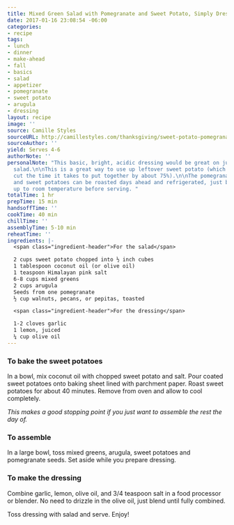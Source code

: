 ```yaml
---
title: Mixed Green Salad with Pomegranate and Sweet Potato, Simply Dressed
date: 2017-01-16 23:08:54 -06:00
categories:
- recipe
tags:
- lunch
- dinner
- make-ahead
- fall
- basics
- salad
- appetizer
- pomegranate
- sweet potato
- arugula
- dressing
layout: recipe
image: ''
source: Camille Styles
sourceURL: http://camillestyles.com/thanksgiving/sweet-potato-pomegranate-seed-salad/
sourceAuthor: ''
yield: Serves 4-6
authorNote: ''
personalNote: "This basic, bright, acidic dressing would be great on just about any
  salad.\n\nThis is a great way to use up leftover sweet potato (which would also
  cut the time it takes to put together by about 75%).\n\nThe pomegranate can be deseeded
  and sweet potatoes can be roasted days ahead and refrigerated, just bring the potatoes
  up to room temperature before serving. "
totalTime: 1 hr
prepTime: 15 min
handsoffTime: ''
cookTime: 40 min
chillTime: ''
assemblyTime: 5-10 min
reheatTime: ''
ingredients: |-
  <span class="ingredient-header">For the salad</span>

  2 cups sweet potato chopped into ½ inch cubes
  1 tablespoon coconut oil (or olive oil)
  1 teaspoon Himalayan pink salt
  6-8 cups mixed greens
  2 cups arugula
  Seeds from one pomegranate
  ½ cup walnuts, pecans, or pepitas, toasted

  <span class="ingredient-header">For the dressing</span>

  1-2 cloves garlic
  1 lemon, juiced
  ¼ cup olive oil
---
```


### To bake the sweet potatoes

In a bowl, mix coconut oil with chopped sweet potato and salt. Pour coated sweet potatoes onto baking sheet lined with parchment paper. Roast sweet potatoes for about 40 minutes. Remove from oven and allow to cool completely.

*This makes a good stopping point if you just want to assemble the rest the day of.*

### To assemble

In a large bowl, toss mixed greens, arugula, sweet potatoes and pomegranate seeds. Set aside while you prepare dressing.

### To make the dressing

Combine garlic, lemon, olive oil, and 3/4 teaspoon salt in a food processor or blender. No need to drizzle in the olive oil, just blend until fully combined.

Toss dressing with salad and serve. Enjoy!
